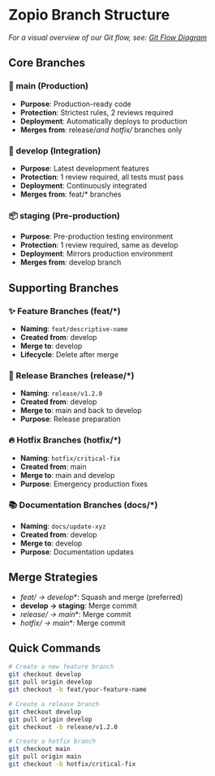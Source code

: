 # Zopio Branch Structure

_For a visual overview of our Git flow, see: [Git Flow Diagram](./GIT_FLOW_DIAGRAM.md)_

## Core Branches

### 🚀 main (Production)

- **Purpose**: Production-ready code
- **Protection**: Strictest rules, 2 reviews required
- **Deployment**: Automatically deploys to production
- **Merges from**: release/_and hotfix/_ branches only

### 🔧 develop (Integration)

- **Purpose**: Latest development features
- **Protection**: 1 review required, all tests must pass
- **Deployment**: Continuously integrated
- **Merges from**: feat/* branches

### 📦 staging (Pre-production)

- **Purpose**: Pre-production testing environment
- **Protection**: 1 review required, same as develop
- **Deployment**: Mirrors production environment
- **Merges from**: develop branch

## Supporting Branches

### ✨ Feature Branches (feat/*)

- **Naming**: `feat/descriptive-name`
- **Created from**: develop
- **Merge to**: develop
- **Lifecycle**: Delete after merge

### 🚀 Release Branches (release/*)

- **Naming**: `release/v1.2.0`
- **Created from**: develop
- **Merge to**: main and back to develop
- **Purpose**: Release preparation

### 🔥 Hotfix Branches (hotfix/*)

- **Naming**: `hotfix/critical-fix`
- **Created from**: main
- **Merge to**: main and develop
- **Purpose**: Emergency production fixes

### 📚 Documentation Branches (docs/*)

- **Naming**: `docs/update-xyz`
- **Created from**: develop
- **Merge to**: develop
- **Purpose**: Documentation updates

## Merge Strategies

- __feat/_ → develop_*: Squash and merge (preferred)
- **develop → staging**: Merge commit
- __release/_ → main_*: Merge commit
- __hotfix/_ → main_*: Merge commit

## Quick Commands

```bash
# Create a new feature branch
git checkout develop
git pull origin develop
git checkout -b feat/your-feature-name

# Create a release branch
git checkout develop
git pull origin develop
git checkout -b release/v1.2.0

# Create a hotfix branch
git checkout main
git pull origin main
git checkout -b hotfix/critical-fix
```
